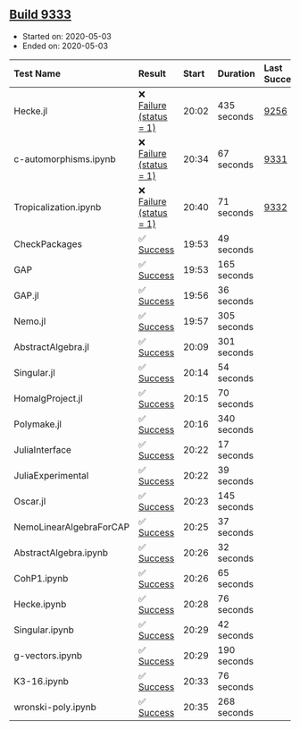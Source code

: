 ## [Build 9333](https://oscarci.mathematik.uni-kl.de/job/oscar/9333/)

* Started on: 2020-05-03
* Ended on: 2020-05-03

| Test Name    | Result | Start | Duration | Last Success | First Failure |
|:-------------|:-------|:------|:---------|:-------------|:--------------|
| Hecke.jl | ❌ [Failure (status = 1)](https://oscarci.mathematik.uni-kl.de/job/oscar/9333/artifact/logs/build-9333/Hecke.jl.log) | 20:02 | 435 seconds | [9256](https://oscarci.mathematik.uni-kl.de/job/oscar/9256/) | [9257](https://oscarci.mathematik.uni-kl.de/job/oscar/9257/) |
| c-automorphisms.ipynb | ❌ [Failure (status = 1)](https://oscarci.mathematik.uni-kl.de/job/oscar/9333/artifact/logs/build-9333/c-automorphisms.ipynb.log) | 20:34 | 67 seconds | [9331](https://oscarci.mathematik.uni-kl.de/job/oscar/9331/) | [9332](https://oscarci.mathematik.uni-kl.de/job/oscar/9332/) |
| Tropicalization.ipynb | ❌ [Failure (status = 1)](https://oscarci.mathematik.uni-kl.de/job/oscar/9333/artifact/logs/build-9333/Tropicalization.ipynb.log) | 20:40 | 71 seconds | [9332](https://oscarci.mathematik.uni-kl.de/job/oscar/9332/) | [9333](https://oscarci.mathematik.uni-kl.de/job/oscar/9333/) |
| CheckPackages | ✅ [Success](https://oscarci.mathematik.uni-kl.de/job/oscar/9333/artifact/logs/build-9333/CheckPackages.log) | 19:53 | 49 seconds |  |  |
| GAP | ✅ [Success](https://oscarci.mathematik.uni-kl.de/job/oscar/9333/artifact/logs/build-9333/GAP.log) | 19:53 | 165 seconds |  |  |
| GAP.jl | ✅ [Success](https://oscarci.mathematik.uni-kl.de/job/oscar/9333/artifact/logs/build-9333/GAP.jl.log) | 19:56 | 36 seconds |  |  |
| Nemo.jl | ✅ [Success](https://oscarci.mathematik.uni-kl.de/job/oscar/9333/artifact/logs/build-9333/Nemo.jl.log) | 19:57 | 305 seconds |  |  |
| AbstractAlgebra.jl | ✅ [Success](https://oscarci.mathematik.uni-kl.de/job/oscar/9333/artifact/logs/build-9333/AbstractAlgebra.jl.log) | 20:09 | 301 seconds |  |  |
| Singular.jl | ✅ [Success](https://oscarci.mathematik.uni-kl.de/job/oscar/9333/artifact/logs/build-9333/Singular.jl.log) | 20:14 | 54 seconds |  |  |
| HomalgProject.jl | ✅ [Success](https://oscarci.mathematik.uni-kl.de/job/oscar/9333/artifact/logs/build-9333/HomalgProject.jl.log) | 20:15 | 70 seconds |  |  |
| Polymake.jl | ✅ [Success](https://oscarci.mathematik.uni-kl.de/job/oscar/9333/artifact/logs/build-9333/Polymake.jl.log) | 20:16 | 340 seconds |  |  |
| JuliaInterface | ✅ [Success](https://oscarci.mathematik.uni-kl.de/job/oscar/9333/artifact/logs/build-9333/JuliaInterface.log) | 20:22 | 17 seconds |  |  |
| JuliaExperimental | ✅ [Success](https://oscarci.mathematik.uni-kl.de/job/oscar/9333/artifact/logs/build-9333/JuliaExperimental.log) | 20:22 | 39 seconds |  |  |
| Oscar.jl | ✅ [Success](https://oscarci.mathematik.uni-kl.de/job/oscar/9333/artifact/logs/build-9333/Oscar.jl.log) | 20:23 | 145 seconds |  |  |
| NemoLinearAlgebraForCAP | ✅ [Success](https://oscarci.mathematik.uni-kl.de/job/oscar/9333/artifact/logs/build-9333/NemoLinearAlgebraForCAP.log) | 20:25 | 37 seconds |  |  |
| AbstractAlgebra.ipynb | ✅ [Success](https://oscarci.mathematik.uni-kl.de/job/oscar/9333/artifact/logs/build-9333/AbstractAlgebra.ipynb.log) | 20:26 | 32 seconds |  |  |
| CohP1.ipynb | ✅ [Success](https://oscarci.mathematik.uni-kl.de/job/oscar/9333/artifact/logs/build-9333/CohP1.ipynb.log) | 20:26 | 65 seconds |  |  |
| Hecke.ipynb | ✅ [Success](https://oscarci.mathematik.uni-kl.de/job/oscar/9333/artifact/logs/build-9333/Hecke.ipynb.log) | 20:28 | 76 seconds |  |  |
| Singular.ipynb | ✅ [Success](https://oscarci.mathematik.uni-kl.de/job/oscar/9333/artifact/logs/build-9333/Singular.ipynb.log) | 20:29 | 42 seconds |  |  |
| g-vectors.ipynb | ✅ [Success](https://oscarci.mathematik.uni-kl.de/job/oscar/9333/artifact/logs/build-9333/g-vectors.ipynb.log) | 20:29 | 190 seconds |  |  |
| K3-16.ipynb | ✅ [Success](https://oscarci.mathematik.uni-kl.de/job/oscar/9333/artifact/logs/build-9333/K3-16.ipynb.log) | 20:33 | 76 seconds |  |  |
| wronski-poly.ipynb | ✅ [Success](https://oscarci.mathematik.uni-kl.de/job/oscar/9333/artifact/logs/build-9333/wronski-poly.ipynb.log) | 20:35 | 268 seconds |  |  |
